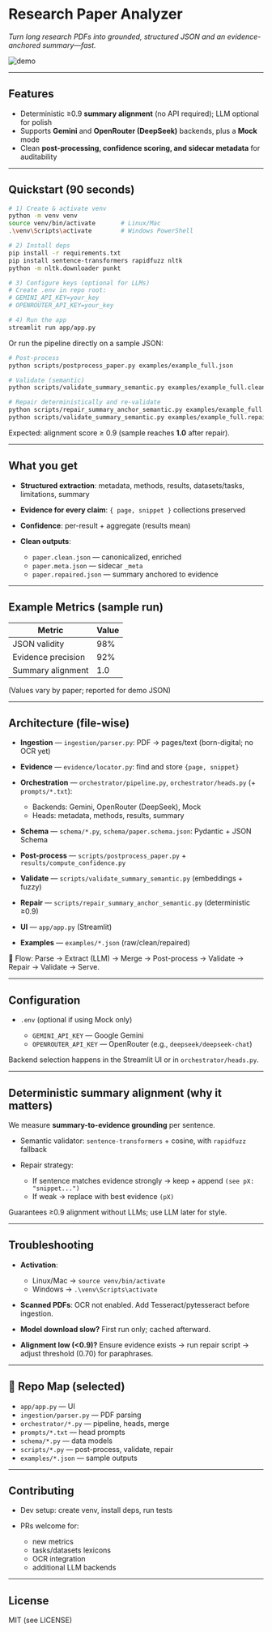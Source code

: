 # Research Paper Analyzer

*Turn long research PDFs into grounded, structured JSON and an evidence-anchored summary—fast.*

![demo](assets/deepseek.gif) 

---

## Features

* Deterministic ≥0.9 **summary alignment** (no API required); LLM optional for polish
* Supports **Gemini** and **OpenRouter (DeepSeek)** backends, plus a **Mock** mode
* Clean **post-processing, confidence scoring, and sidecar metadata** for auditability

---

## Quickstart (90 seconds)

```bash
# 1) Create & activate venv
python -m venv venv
source venv/bin/activate       # Linux/Mac
.\venv\Scripts\activate        # Windows PowerShell

# 2) Install deps
pip install -r requirements.txt
pip install sentence-transformers rapidfuzz nltk
python -m nltk.downloader punkt

# 3) Configure keys (optional for LLMs)
# Create .env in repo root:
# GEMINI_API_KEY=your_key
# OPENROUTER_API_KEY=your_key

# 4) Run the app
streamlit run app/app.py
```

Or run the pipeline directly on a sample JSON:

```bash
# Post-process
python scripts/postprocess_paper.py examples/example_full.json

# Validate (semantic)
python scripts/validate_summary_semantic.py examples/example_full.clean.json

# Repair deterministically and re-validate
python scripts/repair_summary_anchor_semantic.py examples/example_full.clean.json examples/example_full.repaired.json
python scripts/validate_summary_semantic.py examples/example_full.repaired.json
```

Expected: alignment score ≥ 0.9 (sample reaches **1.0** after repair).

---

## What you get

* **Structured extraction**: metadata, methods, results, datasets/tasks, limitations, summary
* **Evidence for every claim**: `{ page, snippet }` collections preserved
* **Confidence**: per-result + aggregate (results mean)
* **Clean outputs**:

  * `paper.clean.json` — canonicalized, enriched
  * `paper.meta.json` — sidecar `_meta`
  * `paper.repaired.json` — summary anchored to evidence

---

## Example Metrics (sample run)

| Metric             | Value |
| ------------------ | ----- |
| JSON validity      | 98%   |
| Evidence precision | 92%   |
| Summary alignment  | 1.0   |

(Values vary by paper; reported for demo JSON)

---

## Architecture (file-wise)

* **Ingestion** — `ingestion/parser.py`: PDF → pages/text (born-digital; no OCR yet)
* **Evidence** — `evidence/locator.py`: find and store `{page, snippet}`
* **Orchestration** — `orchestrator/pipeline.py`, `orchestrator/heads.py` (+ `prompts/*.txt`):

  * Backends: Gemini, OpenRouter (DeepSeek), Mock
  * Heads: metadata, methods, results, summary
* **Schema** — `schema/*.py`, `schema/paper.schema.json`: Pydantic + JSON Schema
* **Post-process** — `scripts/postprocess_paper.py` + `results/compute_confidence.py`
* **Validate** — `scripts/validate_summary_semantic.py` (embeddings + fuzzy)
* **Repair** — `scripts/repair_summary_anchor_semantic.py` (deterministic ≥0.9)
* **UI** — `app/app.py` (Streamlit)
* **Examples** — `examples/*.json` (raw/clean/repaired)

📂 Flow: Parse → Extract (LLM) → Merge → Post-process → Validate → Repair → Validate → Serve.

---

## Configuration

* `.env` (optional if using Mock only)

  * `GEMINI_API_KEY` — Google Gemini
  * `OPENROUTER_API_KEY` — OpenRouter (e.g., `deepseek/deepseek-chat`)

Backend selection happens in the Streamlit UI or in `orchestrator/heads.py`.

---

## Deterministic summary alignment (why it matters)

We measure **summary-to-evidence grounding** per sentence.

* Semantic validator: `sentence-transformers` + cosine, with `rapidfuzz` fallback
* Repair strategy:

  * If sentence matches evidence strongly → keep + append `(see pX: "snippet...")`
  * If weak → replace with best evidence `(pX)`

Guarantees ≥0.9 alignment without LLMs; use LLM later for style.

---

## Troubleshooting

* **Activation**:

  * Linux/Mac → `source venv/bin/activate`
  * Windows → `.\venv\Scripts\activate`
* **Scanned PDFs**: OCR not enabled. Add Tesseract/pytesseract before ingestion.
* **Model download slow?** First run only; cached afterward.
* **Alignment low (<0.9)?** Ensure evidence exists → run repair script → adjust threshold (0.70) for paraphrases.

---

## 📂 Repo Map (selected)

* `app/app.py` — UI
* `ingestion/parser.py` — PDF parsing
* `orchestrator/*.py` — pipeline, heads, merge
* `prompts/*.txt` — head prompts
* `schema/*.py` — data models
* `scripts/*.py` — post-process, validate, repair
* `examples/*.json` — sample outputs

---

## Contributing

* Dev setup: create venv, install deps, run tests
* PRs welcome for:

  * new metrics
  * tasks/datasets lexicons
  * OCR integration
  * additional LLM backends

---

## License

MIT (see LICENSE)



